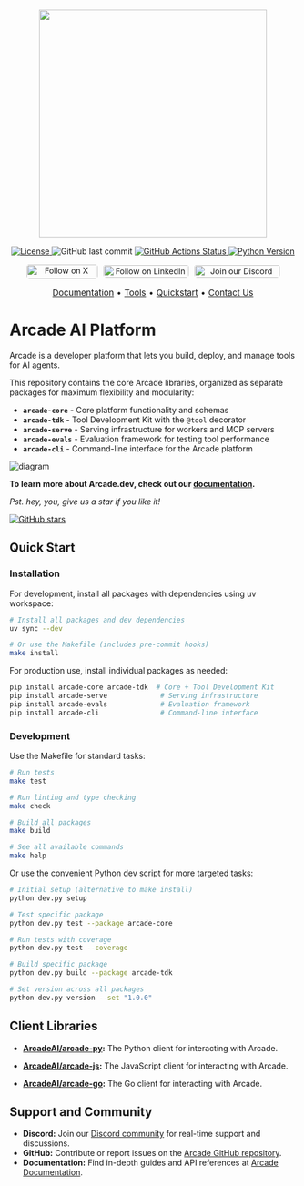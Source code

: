 <h3 align="center">
  <a name="readme-top"></a>
  <img
    src="https://docs.arcade.dev/images/logo/arcade-logo.png"
    style="width: 400px;"
  >
</h3>
<div align="center">
    <a href="https://github.com/arcadeai/arcade-ai/blob/main/LICENSE">
  <img src="https://img.shields.io/badge/License-MIT-yellow.svg" alt="License">
</a>
  <img src="https://img.shields.io/github/last-commit/ArcadeAI/arcade-ai" alt="GitHub last commit">
</a>
<a href="https://github.com/arcadeai/arcade-ai/actions/workflow/on-release-main.yml">
<img src="https://img.shields.io/github/actions/workflow/status/arcadeai/arcade-ai/check-toolkits.yml" alt="GitHub Actions Status">
</a>
<a href="https://img.shields.io/pypi/pyversions/arcade-ai">
  <img src="https://img.shields.io/pypi/pyversions/arcade-ai" alt="Python Version">
</a>
</div>
<div>
  <p align="center" style="display: flex; justify-content: center; gap: 10px;">
    <a href="https://x.com/TryArcade">
      <img src="https://img.shields.io/badge/Follow%20on%20X-000000?style=for-the-badge&logo=x&logoColor=white" alt="Follow on X" style="width: 125px;height: 25px; padding-top: .8px; border-radius: 5px;" />
    </a>
    <a href="https://www.linkedin.com/company/arcade-ai" >
      <img src="https://img.shields.io/badge/Follow%20on%20LinkedIn-0077B5?style=for-the-badge&logo=linkedin&logoColor=white" alt="Follow on LinkedIn" style="width: 150px; padding-top: 1.5px;height: 22px; border-radius: 5px;" />
    </a>
    <a href="https://discord.com/invite/GUZEMpEZ9p">
      <img src="https://img.shields.io/badge/Join%20our%20Discord-5865F2?style=for-the-badge&logo=discord&logoColor=white" alt="Join our Discord" style="width: 150px; padding-top: 1.5px; height: 22px; border-radius: 5px;" />
    </a>
  </p>
</div>

<p align="center" style="display: flex; justify-content: center; gap: 5px; font-size: 15px;">
    <a href="https://docs.arcade.dev/home" target="_blank">Documentation</a> •
    <a href="https://docs.arcade.dev/tools" target="_blank">Tools</a> •
    <a href="https://docs.arcade.dev/home/quickstart" target="_blank">Quickstart</a> •
    <a href="https://docs.arcade.dev/home/contact-us" target="_blank">Contact Us</a>

# Arcade AI Platform

Arcade is a developer platform that lets you build, deploy, and manage tools for AI agents.

This repository contains the core Arcade libraries, organized as separate packages for maximum flexibility and modularity:

-   **`arcade-core`** - Core platform functionality and schemas
-   **`arcade-tdk`** - Tool Development Kit with the `@tool` decorator
-   **`arcade-serve`** - Serving infrastructure for workers and MCP servers
-   **`arcade-evals`** - Evaluation framework for testing tool performance
-   **`arcade-cli`** - Command-line interface for the Arcade platform

![diagram](https://github.com/user-attachments/assets/1a567e5f-d6b4-4b1e-9918-c401ad232ebb)

**To learn more about Arcade.dev, check out our [documentation](https://docs.arcade.dev/home).**

_Pst. hey, you, give us a star if you like it!_

<a href="https://github.com/ArcadeAI/arcade-ai">
  <img src="https://img.shields.io/github/stars/ArcadeAI/arcade-ai.svg" alt="GitHub stars">
</a>

## Quick Start

### Installation

For development, install all packages with dependencies using uv workspace:

```bash
# Install all packages and dev dependencies
uv sync --dev

# Or use the Makefile (includes pre-commit hooks)
make install
```

For production use, install individual packages as needed:

```bash
pip install arcade-core arcade-tdk  # Core + Tool Development Kit
pip install arcade-serve             # Serving infrastructure
pip install arcade-evals             # Evaluation framework
pip install arcade-cli               # Command-line interface
```

### Development

Use the Makefile for standard tasks:

```bash
# Run tests
make test

# Run linting and type checking
make check

# Build all packages
make build

# See all available commands
make help
```

Or use the convenient Python dev script for more targeted tasks:

```bash
# Initial setup (alternative to make install)
python dev.py setup

# Test specific package
python dev.py test --package arcade-core

# Run tests with coverage
python dev.py test --coverage

# Build specific package
python dev.py build --package arcade-tdk

# Set version across all packages
python dev.py version --set "1.0.0"
```

## Client Libraries

-   **[ArcadeAI/arcade-py](https://github.com/ArcadeAI/arcade-py):**
    The Python client for interacting with Arcade.

-   **[ArcadeAI/arcade-js](https://github.com/ArcadeAI/arcade-js):**
    The JavaScript client for interacting with Arcade.

-   **[ArcadeAI/arcade-go](https://github.com/ArcadeAI/arcade-go):**
    The Go client for interacting with Arcade.

## Support and Community

-   **Discord:** Join our [Discord community](https://discord.com/invite/GUZEMpEZ9p) for real-time support and discussions.
-   **GitHub:** Contribute or report issues on the [Arcade GitHub repository](https://github.com/ArcadeAI/arcade-ai).
-   **Documentation:** Find in-depth guides and API references at [Arcade Documentation](https://docs.arcade.dev).
